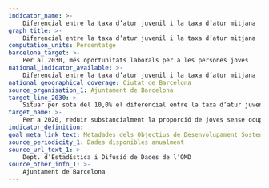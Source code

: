 ```yaml
---
indicator_name: >-
    Diferencial entre la taxa d’atur juvenil i la taxa d’atur mitjana
graph_title: >-
    Diferencial entre la taxa d’atur juvenil i la taxa d’atur mitjana
computation_units: Percentatge
barcelona_target: >-
    Per al 2030, més oportunitats laborals per a les persones joves
national_indicator_available: >-
    Diferencial entre la taxa d’atur juvenil i la taxa d’atur mitjana
national_geographical_coverage: Ciutat de Barcelona
source_organisation_1: Ajuntament de Barcelona
target_line_2030: >-
    Situar per sota del 10,0% el diferencial entre la taxa d’atur juvenil i la taxa mitjana d’atur
target_name: >-
    Per a 2020, reduir substancialment la proporció de joves sense ocupació i que no cursen estudis ni reben formació
indicator_definition:
goal_meta_link_text: Metadades dels Objectius de Desenvolupament Sostenible de les Nacions Unides (pdf 894kB)
source_periodicity_1: Dades disponibles anualment
source_url_text_1: >-
    Dept. d’Estadística i Difusió de Dades de l’OMD
source_other_info_1: >-
    Ajuntament de Barcelona
---
```

